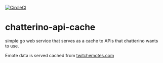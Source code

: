 [![CircleCI](https://circleci.com/gh/Chatterino/api.svg?style=svg)](https://circleci.com/gh/Chatterino/api)

# chatterino-api-cache

simple go web service that serves as a cache to APIs that chatterino wants to use.

Emote data is served cached from [twitchemotes.com](https://twitchemotes.com/)
